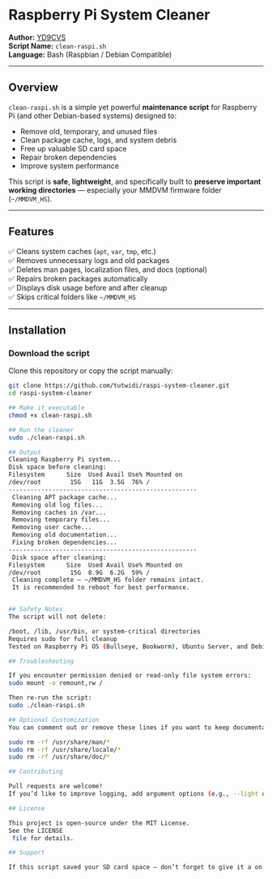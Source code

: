 # Raspberry Pi System Cleaner
**Author:** [YD9CVS](https://github.com/tutwidi)  
**Script Name:** `clean-raspi.sh`  
**Language:** Bash (Raspbian / Debian Compatible)

---

## Overview
`clean-raspi.sh` is a simple yet powerful **maintenance script** for Raspberry Pi (and other Debian-based systems) designed to:

- Remove old, temporary, and unused files  
- Clean package cache, logs, and system debris  
- Free up valuable SD card space  
- Repair broken dependencies  
- Improve system performance  

This script is **safe**, **lightweight**, and specifically built to **preserve important working directories** — especially your MMDVM firmware folder (`~/MMDVM_HS`).

---

## Features

✅ Cleans system caches (`apt`, `var`, `tmp`, etc.)  
✅ Removes unnecessary logs and old packages  
✅ Deletes man pages, localization files, and docs (optional)  
✅ Repairs broken packages automatically  
✅ Displays disk usage before and after cleanup  
✅ Skips critical folders like `~/MMDVM_HS`  

---

## Installation

### Download the script
Clone this repository or copy the script manually:
```bash
git clone https://github.com/tutwidi/raspi-system-cleaner.git
cd raspi-system-cleaner

## Make it executable
chmod +x clean-raspi.sh

## Run the cleaner
sudo ./clean-raspi.sh

## Output
Cleaning Raspberry Pi system...
Disk space before cleaning:
Filesystem      Size  Used Avail Use% Mounted on
/dev/root        15G   11G  3.5G  76% /
----------------------------------------------------
 Cleaning APT package cache...
 Removing old log files...
 Removing caches in /var...
 Removing temporary files...
 Removing user cache...
 Removing old documentation...
 Fixing broken dependencies...
----------------------------------------------------
 Disk space after cleaning:
Filesystem      Size  Used Avail Use% Mounted on
/dev/root        15G  8.9G  6.2G  59% /
 Cleaning complete — ~/MMDVM_HS folder remains intact.
 It is recommended to reboot for best performance.


## Safety Notes
The script will not delete:

/boot, /lib, /usr/bin, or system-critical directories
Requires sudo for full cleanup
Tested on Raspberry Pi OS (Bullseye, Bookworm), Ubuntu Server, and Debian 12

## Troubleshooting

If you encounter permission denied or read-only file system errors:
sudo mount -o remount,rw /

Then re-run the script:
sudo ./clean-raspi.sh

## Optional Customization
You can comment out or remove these lines if you want to keep documentation:

sudo rm -rf /usr/share/man/*
sudo rm -rf /usr/share/locale/*
sudo rm -rf /usr/share/doc/*

## Contributing

Pull requests are welcome!
If you’d like to improve logging, add argument options (e.g., --light or --deep), feel free to fork and modify.

## License

This project is open-source under the MIT License.
See the LICENSE
 file for details.

## Support

If this script saved your SD card space — don’t forget to give it a on GitHub!
